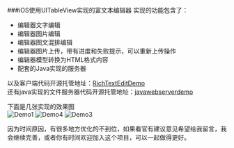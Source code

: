 ###iOS使用UITableView实现的富文本编辑器
实现的功能包含了：
- 编辑器文字编辑
- 编辑器图片编辑
- 编辑器图文混排编辑
- 编辑器图片上传，带有进度和失败提示，可以重新上传操作
- 编辑器模型转换为HTML格式内容
- 配套的Java实现的服务器

以及客户端代码开源托管地址：[RichTextEditDemo](http://git.oschina.net/dhar/iosdemos/tree/master/RichTextEditDemo)  
还有java实现的文件服务器代码开源托管地址：[javawebserverdemo](http://git.oschina.net/dhar/javawebdemo)  

下面是几张实现的效果图  
![Demo1](https://static.oschina.net/uploads/img/201707/24205815_bVa4.png "Demo1")
![Demo4](https://static.oschina.net/uploads/img/201707/27230228_sDyH.png "Demo4")
![Demo3](https://static.oschina.net/uploads/img/201707/24205938_syUr.png "Demo3")

因为时间原因，有很多地方优化的不到位，如果看官有建议意见希望给我留言，我会继续完善，或者你有时间欢迎加入这个项目，可以一起做得更好。